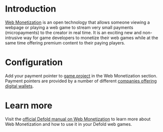 # Introduction
[Web Monetization](https://webmonetization.org/) is an open technology that allows someone viewing a webpage or playing a web game to stream very small payments (micropayments) to the creator in real time. It is an exciting new and non-intrusive way for game developers to monetize their web games while at the same time offering premium content to their paying players.

# Configuration
Add your payment pointer to [game.project](defold://open?path=/game.project) in the Web Monetization section. Payment pointers are provided by a number of different [companies offering digital wallets](https://defold.com/manuals/web-monetization/#web-monetization-wallets).

# Learn more
Visit the [official Defold manual on Web Monetization](https://defold.com/manuals/web-monetization) to learn more about Web Monetization and how to use it in your Defold web games.
